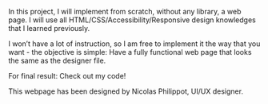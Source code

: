 In this project, I will implement from scratch, without any library, a web page. I will use all HTML/CSS/Accessibility/Responsive design knowledges that I learned previously.

I won’t have a lot of instruction, so I am free to implement it the way that you want - the objective is simple: Have a fully functional web page that looks the same as the designer file.

For final result:
Check out my code!




This webpage has been designed by Nicolas Philippot, UI/UX designer.